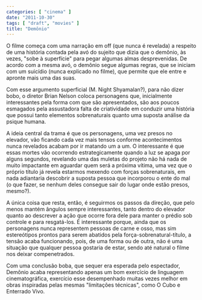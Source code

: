 ```yaml
---
categories: [ "cinema" ]
date: "2011-10-30"
tags: [ "draft", "movies" ]
title: "Demônio"
---
```

O filme começa com uma narração em off (que nunca é revelada) a
respeito de uma história contada pela avó do sujeito que dizia que
o demônio, às vezes, "sobe à superfície" para pegar algumas almas
desprevenidas. De acordo com a mesma avó, o demônio segue algumas
regras, que se iniciam com um suicídio (nunca explicado no filme),
que permite que ele entre e apronte mais uma das suas.

Com esse argumento superficial (M. Night Shyamalan?), para não dizer
bobo, o diretor Brian Nelson coloca personagens que, inicialmente
interessantes pela forma com que são apresentados, são aos poucos
esmagados pela assustadora falta de criatividade em conduzir uma história
que possui tanto elementos sobrenaturais quanto uma suposta análise da
psique humana.

A ideia central da trama é que os personagens, uma vez presos no
elevador, vão ficando cada vez mais tensos conforme acontecimentos
nunca revelados acabam por ir matando um a um. O interessante é que
essas mortes vão ocorrendo estrategicamente quando a luz se apaga por
alguns segundos, revelando uma das muletas do projeto não há nada de
muito impactante em aguardar quem será a próxima vítima, uma vez que
o próprio título já revela estarmos mexendo com forças sobrenaturais,
em nada adiantaria descobrir a suposta pessoa que incorporou o ente do mal
(o que fazer, se nenhum deles consegue sair do lugar onde estão presos,
mesmo?).

A única coisa que resta, então, é seguirmos os passos da direção,
que pelo menos mantém ângulos sempre interessantes, tanto dentro
do elevador quanto ao descrever a ação que ocorre fora dele para
manter o prédio sob controle e para resgatá-los. É interessante
porque, ainda que os personagens nunca representem pessoas de
carne e osso, mas sim estereótipos prontos para serem abatidos pela
força-sobrenatural-título, a tensão acaba funcionando, pois, de uma
forma ou de outra, não é uma situação que qualquer pessoa gostaria
de estar, sendo até natural o filme nos deixar compenetrados.

Com uma conclusão boba, que sequer era esperada pelo espectador,
Demônio acaba representando apenas um bom exercício de linguagem
cinematográfica, exercício esse desempenhado muitas vezes melhor em
obras inspiradas pelas mesmas "limitações técnicas", como O Cubo e
Enterrado Vivo.

